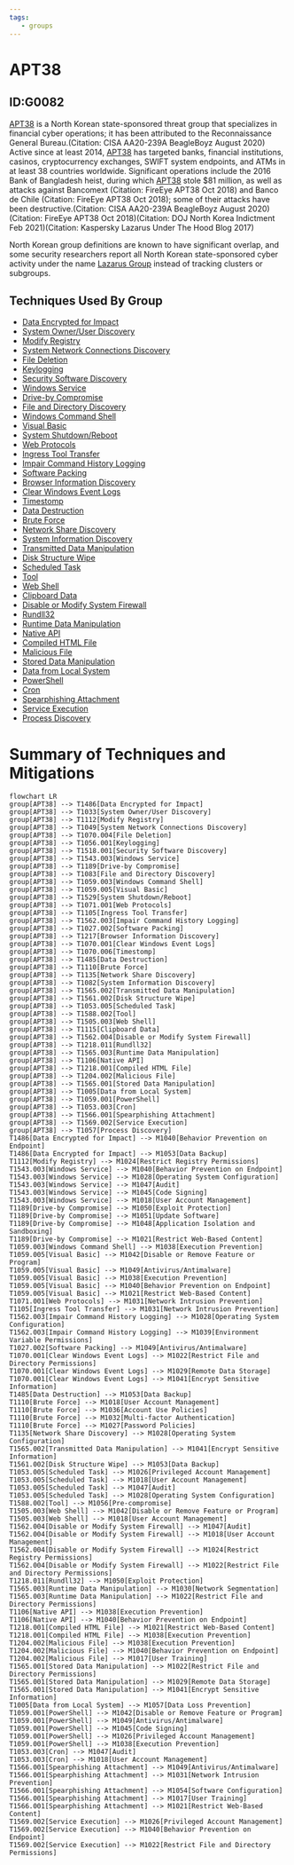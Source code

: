 ```yaml
---
tags:
   - groups
---
```

# APT38
## ID:G0082
[APT38](groups/G0082) is a North Korean state-sponsored threat group that specializes in financial cyber operations; it has been attributed to the Reconnaissance General Bureau.(Citation: CISA AA20-239A BeagleBoyz August 2020) Active since at least 2014, [APT38](groups/G0082) has targeted banks, financial institutions, casinos, cryptocurrency exchanges, SWIFT system endpoints, and ATMs in at least 38 countries worldwide. Significant operations include the 2016 Bank of Bangladesh heist, during which [APT38](groups/G0082) stole $81 million, as well as attacks against Bancomext (Citation: FireEye APT38 Oct 2018) and Banco de Chile (Citation: FireEye APT38 Oct 2018); some of their attacks have been destructive.(Citation: CISA AA20-239A BeagleBoyz August 2020)(Citation: FireEye APT38 Oct 2018)(Citation: DOJ North Korea Indictment Feb 2021)(Citation: Kaspersky Lazarus Under The Hood Blog 2017)

North Korean group definitions are known to have significant overlap, and some security researchers report all North Korean state-sponsored cyber activity under the name [Lazarus Group](groups/G0032) instead of tracking clusters or subgroups.
## Techniques Used By Group
* [Data Encrypted for Impact](techniques/T1486)
* [System Owner/User Discovery](techniques/T1033)
* [Modify Registry](techniques/T1112)
* [System Network Connections Discovery](techniques/T1049)
* [File Deletion](techniques/T1070/004)
* [Keylogging](techniques/T1056/001)
* [Security Software Discovery](techniques/T1518/001)
* [Windows Service](techniques/T1543/003)
* [Drive-by Compromise](techniques/T1189)
* [File and Directory Discovery](techniques/T1083)
* [Windows Command Shell](techniques/T1059/003)
* [Visual Basic](techniques/T1059/005)
* [System Shutdown/Reboot](techniques/T1529)
* [Web Protocols](techniques/T1071/001)
* [Ingress Tool Transfer](techniques/T1105)
* [Impair Command History Logging](techniques/T1562/003)
* [Software Packing](techniques/T1027/002)
* [Browser Information Discovery](techniques/T1217)
* [Clear Windows Event Logs](techniques/T1070/001)
* [Timestomp](techniques/T1070/006)
* [Data Destruction](techniques/T1485)
* [Brute Force](techniques/T1110)
* [Network Share Discovery](techniques/T1135)
* [System Information Discovery](techniques/T1082)
* [Transmitted Data Manipulation](techniques/T1565/002)
* [Disk Structure Wipe](techniques/T1561/002)
* [Scheduled Task](techniques/T1053/005)
* [Tool](techniques/T1588/002)
* [Web Shell](techniques/T1505/003)
* [Clipboard Data](techniques/T1115)
* [Disable or Modify System Firewall](techniques/T1562/004)
* [Rundll32](techniques/T1218/011)
* [Runtime Data Manipulation](techniques/T1565/003)
* [Native API](techniques/T1106)
* [Compiled HTML File](techniques/T1218/001)
* [Malicious File](techniques/T1204/002)
* [Stored Data Manipulation](techniques/T1565/001)
* [Data from Local System](techniques/T1005)
* [PowerShell](techniques/T1059/001)
* [Cron](techniques/T1053/003)
* [Spearphishing Attachment](techniques/T1566/001)
* [Service Execution](techniques/T1569/002)
* [Process Discovery](techniques/T1057)

# Summary of Techniques and Mitigations
```mermaid
flowchart LR
group[APT38] --> T1486[Data Encrypted for Impact]
group[APT38] --> T1033[System Owner/User Discovery]
group[APT38] --> T1112[Modify Registry]
group[APT38] --> T1049[System Network Connections Discovery]
group[APT38] --> T1070.004[File Deletion]
group[APT38] --> T1056.001[Keylogging]
group[APT38] --> T1518.001[Security Software Discovery]
group[APT38] --> T1543.003[Windows Service]
group[APT38] --> T1189[Drive-by Compromise]
group[APT38] --> T1083[File and Directory Discovery]
group[APT38] --> T1059.003[Windows Command Shell]
group[APT38] --> T1059.005[Visual Basic]
group[APT38] --> T1529[System Shutdown/Reboot]
group[APT38] --> T1071.001[Web Protocols]
group[APT38] --> T1105[Ingress Tool Transfer]
group[APT38] --> T1562.003[Impair Command History Logging]
group[APT38] --> T1027.002[Software Packing]
group[APT38] --> T1217[Browser Information Discovery]
group[APT38] --> T1070.001[Clear Windows Event Logs]
group[APT38] --> T1070.006[Timestomp]
group[APT38] --> T1485[Data Destruction]
group[APT38] --> T1110[Brute Force]
group[APT38] --> T1135[Network Share Discovery]
group[APT38] --> T1082[System Information Discovery]
group[APT38] --> T1565.002[Transmitted Data Manipulation]
group[APT38] --> T1561.002[Disk Structure Wipe]
group[APT38] --> T1053.005[Scheduled Task]
group[APT38] --> T1588.002[Tool]
group[APT38] --> T1505.003[Web Shell]
group[APT38] --> T1115[Clipboard Data]
group[APT38] --> T1562.004[Disable or Modify System Firewall]
group[APT38] --> T1218.011[Rundll32]
group[APT38] --> T1565.003[Runtime Data Manipulation]
group[APT38] --> T1106[Native API]
group[APT38] --> T1218.001[Compiled HTML File]
group[APT38] --> T1204.002[Malicious File]
group[APT38] --> T1565.001[Stored Data Manipulation]
group[APT38] --> T1005[Data from Local System]
group[APT38] --> T1059.001[PowerShell]
group[APT38] --> T1053.003[Cron]
group[APT38] --> T1566.001[Spearphishing Attachment]
group[APT38] --> T1569.002[Service Execution]
group[APT38] --> T1057[Process Discovery]
T1486[Data Encrypted for Impact] --> M1040[Behavior Prevention on Endpoint]
T1486[Data Encrypted for Impact] --> M1053[Data Backup]
T1112[Modify Registry] --> M1024[Restrict Registry Permissions]
T1543.003[Windows Service] --> M1040[Behavior Prevention on Endpoint]
T1543.003[Windows Service] --> M1028[Operating System Configuration]
T1543.003[Windows Service] --> M1047[Audit]
T1543.003[Windows Service] --> M1045[Code Signing]
T1543.003[Windows Service] --> M1018[User Account Management]
T1189[Drive-by Compromise] --> M1050[Exploit Protection]
T1189[Drive-by Compromise] --> M1051[Update Software]
T1189[Drive-by Compromise] --> M1048[Application Isolation and Sandboxing]
T1189[Drive-by Compromise] --> M1021[Restrict Web-Based Content]
T1059.003[Windows Command Shell] --> M1038[Execution Prevention]
T1059.005[Visual Basic] --> M1042[Disable or Remove Feature or Program]
T1059.005[Visual Basic] --> M1049[Antivirus/Antimalware]
T1059.005[Visual Basic] --> M1038[Execution Prevention]
T1059.005[Visual Basic] --> M1040[Behavior Prevention on Endpoint]
T1059.005[Visual Basic] --> M1021[Restrict Web-Based Content]
T1071.001[Web Protocols] --> M1031[Network Intrusion Prevention]
T1105[Ingress Tool Transfer] --> M1031[Network Intrusion Prevention]
T1562.003[Impair Command History Logging] --> M1028[Operating System Configuration]
T1562.003[Impair Command History Logging] --> M1039[Environment Variable Permissions]
T1027.002[Software Packing] --> M1049[Antivirus/Antimalware]
T1070.001[Clear Windows Event Logs] --> M1022[Restrict File and Directory Permissions]
T1070.001[Clear Windows Event Logs] --> M1029[Remote Data Storage]
T1070.001[Clear Windows Event Logs] --> M1041[Encrypt Sensitive Information]
T1485[Data Destruction] --> M1053[Data Backup]
T1110[Brute Force] --> M1018[User Account Management]
T1110[Brute Force] --> M1036[Account Use Policies]
T1110[Brute Force] --> M1032[Multi-factor Authentication]
T1110[Brute Force] --> M1027[Password Policies]
T1135[Network Share Discovery] --> M1028[Operating System Configuration]
T1565.002[Transmitted Data Manipulation] --> M1041[Encrypt Sensitive Information]
T1561.002[Disk Structure Wipe] --> M1053[Data Backup]
T1053.005[Scheduled Task] --> M1026[Privileged Account Management]
T1053.005[Scheduled Task] --> M1018[User Account Management]
T1053.005[Scheduled Task] --> M1047[Audit]
T1053.005[Scheduled Task] --> M1028[Operating System Configuration]
T1588.002[Tool] --> M1056[Pre-compromise]
T1505.003[Web Shell] --> M1042[Disable or Remove Feature or Program]
T1505.003[Web Shell] --> M1018[User Account Management]
T1562.004[Disable or Modify System Firewall] --> M1047[Audit]
T1562.004[Disable or Modify System Firewall] --> M1018[User Account Management]
T1562.004[Disable or Modify System Firewall] --> M1024[Restrict Registry Permissions]
T1562.004[Disable or Modify System Firewall] --> M1022[Restrict File and Directory Permissions]
T1218.011[Rundll32] --> M1050[Exploit Protection]
T1565.003[Runtime Data Manipulation] --> M1030[Network Segmentation]
T1565.003[Runtime Data Manipulation] --> M1022[Restrict File and Directory Permissions]
T1106[Native API] --> M1038[Execution Prevention]
T1106[Native API] --> M1040[Behavior Prevention on Endpoint]
T1218.001[Compiled HTML File] --> M1021[Restrict Web-Based Content]
T1218.001[Compiled HTML File] --> M1038[Execution Prevention]
T1204.002[Malicious File] --> M1038[Execution Prevention]
T1204.002[Malicious File] --> M1040[Behavior Prevention on Endpoint]
T1204.002[Malicious File] --> M1017[User Training]
T1565.001[Stored Data Manipulation] --> M1022[Restrict File and Directory Permissions]
T1565.001[Stored Data Manipulation] --> M1029[Remote Data Storage]
T1565.001[Stored Data Manipulation] --> M1041[Encrypt Sensitive Information]
T1005[Data from Local System] --> M1057[Data Loss Prevention]
T1059.001[PowerShell] --> M1042[Disable or Remove Feature or Program]
T1059.001[PowerShell] --> M1049[Antivirus/Antimalware]
T1059.001[PowerShell] --> M1045[Code Signing]
T1059.001[PowerShell] --> M1026[Privileged Account Management]
T1059.001[PowerShell] --> M1038[Execution Prevention]
T1053.003[Cron] --> M1047[Audit]
T1053.003[Cron] --> M1018[User Account Management]
T1566.001[Spearphishing Attachment] --> M1049[Antivirus/Antimalware]
T1566.001[Spearphishing Attachment] --> M1031[Network Intrusion Prevention]
T1566.001[Spearphishing Attachment] --> M1054[Software Configuration]
T1566.001[Spearphishing Attachment] --> M1017[User Training]
T1566.001[Spearphishing Attachment] --> M1021[Restrict Web-Based Content]
T1569.002[Service Execution] --> M1026[Privileged Account Management]
T1569.002[Service Execution] --> M1040[Behavior Prevention on Endpoint]
T1569.002[Service Execution] --> M1022[Restrict File and Directory Permissions]
```